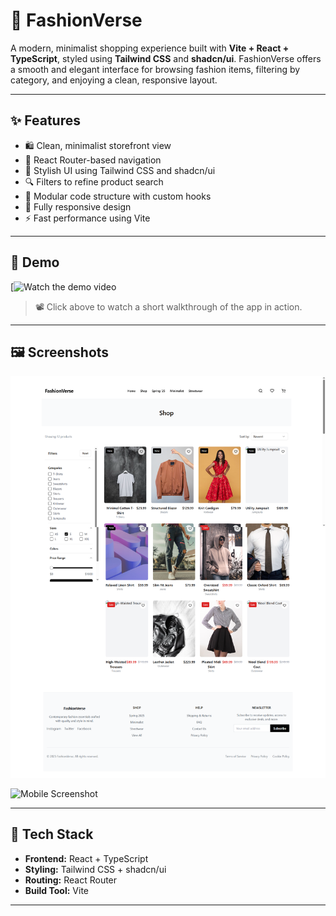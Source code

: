 # 👗 FashionVerse

A modern, minimalist shopping experience built with **Vite + React + TypeScript**, styled using **Tailwind CSS** and **shadcn/ui**. FashionVerse offers a smooth and elegant interface for browsing fashion items, filtering by category, and enjoying a clean, responsive layout.

---

## ✨ Features

- 🛍️ Clean, minimalist storefront view
- 🧭 React Router-based navigation
- 🎨 Stylish UI using Tailwind CSS and shadcn/ui
- 🔍 Filters to refine product search
- 🧠 Modular code structure with custom hooks
- 📱 Fully responsive design
- ⚡ Fast performance using Vite

---

## 🎥 Demo

[![Watch the demo video](https://youtu.be/XTe86exBLA4)

> 📽️ Click above to watch a short walkthrough of the app in action.

---

## 🖼️ Screenshots

![Desktop Screenshot](shop1.png)


![Mobile Screenshot](shop2.png)

---

## 🚀 Tech Stack

- **Frontend:** React + TypeScript
- **Styling:** Tailwind CSS + shadcn/ui
- **Routing:** React Router
- **Build Tool:** Vite

---



